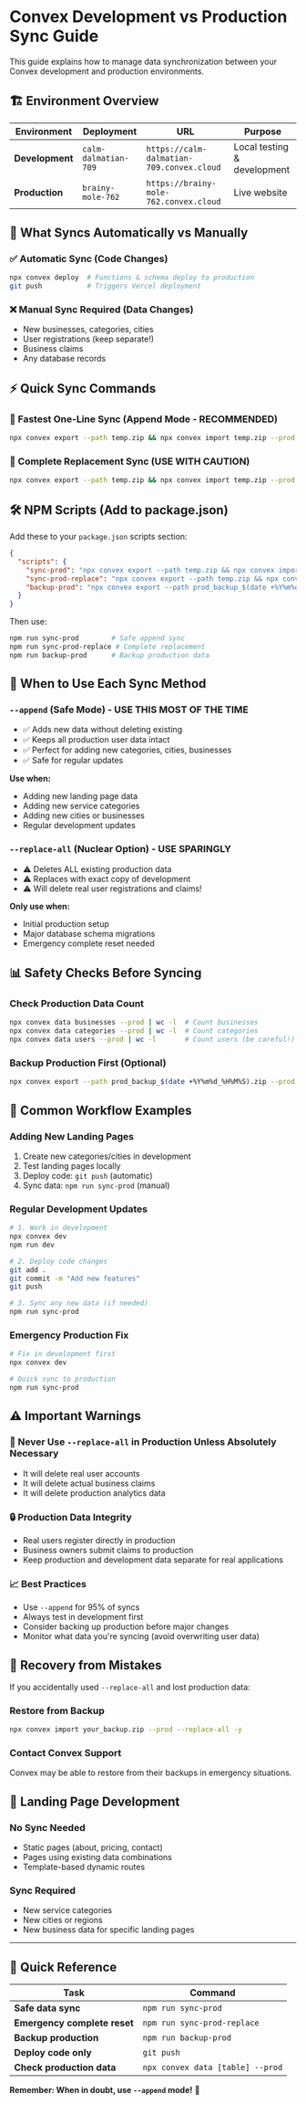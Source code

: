 # Convex Development vs Production Sync Guide

This guide explains how to manage data synchronization between your Convex development and production environments.

## 🏗️ **Environment Overview**

| Environment | Deployment | URL | Purpose |
|-------------|------------|-----|---------|
| **Development** | `calm-dalmatian-709` | `https://calm-dalmatian-709.convex.cloud` | Local testing & development |
| **Production** | `brainy-mole-762` | `https://brainy-mole-762.convex.cloud` | Live website |

## 🔄 **What Syncs Automatically vs Manually**

### ✅ **Automatic Sync (Code Changes)**
```bash
npx convex deploy  # Functions & schema deploy to production
git push           # Triggers Vercel deployment
```

### ❌ **Manual Sync Required (Data Changes)**
- New businesses, categories, cities
- User registrations (keep separate!)
- Business claims
- Any database records

## ⚡ **Quick Sync Commands**

### **🚀 Fastest One-Line Sync (Append Mode - RECOMMENDED)**
```bash
npx convex export --path temp.zip && npx convex import temp.zip --prod --append -y && rm temp.zip
```

### **🔄 Complete Replacement Sync (USE WITH CAUTION)**
```bash
npx convex export --path temp.zip && npx convex import temp.zip --prod --replace-all -y && rm temp.zip
```

## 🛠️ **NPM Scripts (Add to package.json)**

Add these to your `package.json` scripts section:

```json
{
  "scripts": {
    "sync-prod": "npx convex export --path temp.zip && npx convex import temp.zip --prod --append -y && rm temp.zip",
    "sync-prod-replace": "npx convex export --path temp.zip && npx convex import temp.zip --prod --replace-all -y && rm temp.zip",
    "backup-prod": "npx convex export --path prod_backup_$(date +%Y%m%d_%H%M%S).zip --prod"
  }
}
```

Then use:
```bash
npm run sync-prod        # Safe append sync
npm run sync-prod-replace # Complete replacement
npm run backup-prod      # Backup production data
```

## 🎯 **When to Use Each Sync Method**

### **`--append` (Safe Mode) - USE THIS MOST OF THE TIME**
- ✅ Adds new data without deleting existing
- ✅ Keeps all production user data intact
- ✅ Perfect for adding new categories, cities, businesses
- ✅ Safe for regular updates

**Use when:**
- Adding new landing page data
- Adding new service categories
- Adding new cities or businesses
- Regular development updates

### **`--replace-all` (Nuclear Option) - USE SPARINGLY**
- ⚠️ Deletes ALL existing production data
- ⚠️ Replaces with exact copy of development
- ⚠️ Will delete real user registrations and claims!

**Only use when:**
- Initial production setup
- Major database schema migrations
- Emergency complete reset needed

## 📊 **Safety Checks Before Syncing**

### **Check Production Data Count**
```bash
npx convex data businesses --prod | wc -l  # Count businesses
npx convex data categories --prod | wc -l  # Count categories
npx convex data users --prod | wc -l       # Count users (be careful!)
```

### **Backup Production First (Optional)**
```bash
npx convex export --path prod_backup_$(date +%Y%m%d_%H%M%S).zip --prod
```

## 🚀 **Common Workflow Examples**

### **Adding New Landing Pages**
1. Create new categories/cities in development
2. Test landing pages locally
3. Deploy code: `git push` (automatic)
4. Sync data: `npm run sync-prod` (manual)

### **Regular Development Updates**
```bash
# 1. Work in development
npx convex dev
npm run dev

# 2. Deploy code changes
git add .
git commit -m "Add new features"
git push

# 3. Sync any new data (if needed)
npm run sync-prod
```

### **Emergency Production Fix**
```bash
# Fix in development first
npx convex dev

# Quick sync to production
npm run sync-prod
```

## ⚠️ **Important Warnings**

### **🚨 Never Use `--replace-all` in Production Unless Absolutely Necessary**
- It will delete real user accounts
- It will delete actual business claims
- It will delete production analytics data

### **🔒 Production Data Integrity**
- Real users register directly in production
- Business owners submit claims to production
- Keep production and development data separate for real applications

### **📈 Best Practices**
- Use `--append` for 95% of syncs
- Always test in development first
- Consider backing up production before major changes
- Monitor what data you're syncing (avoid overwriting user data)

## 🛑 **Recovery from Mistakes**

If you accidentally used `--replace-all` and lost production data:

### **Restore from Backup**
```bash
npx convex import your_backup.zip --prod --replace-all -y
```

### **Contact Convex Support**
Convex may be able to restore from their backups in emergency situations.

## 📝 **Landing Page Development**

### **No Sync Needed**
- Static pages (about, pricing, contact)
- Pages using existing data combinations
- Template-based dynamic routes

### **Sync Required**
- New service categories
- New cities or regions
- New business data for specific landing pages

---

## 🎯 **Quick Reference**

| Task | Command |
|------|---------|
| **Safe data sync** | `npm run sync-prod` |
| **Emergency complete reset** | `npm run sync-prod-replace` |
| **Backup production** | `npm run backup-prod` |
| **Deploy code only** | `git push` |
| **Check production data** | `npx convex data [table] --prod` |

**Remember: When in doubt, use `--append` mode!** 🚀